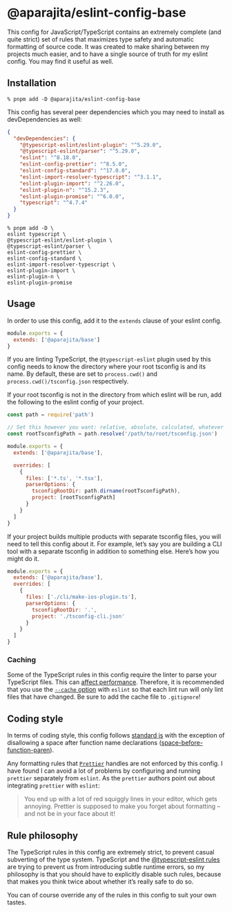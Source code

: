 # @aparajita/eslint-config-base

This config for JavaScript/TypeScript contains an extremely complete (and quite strict) set of rules that maximizes type safety and automatic formatting of source code. It was created to make sharing between my projects much easier, and to have a single source of truth for my eslint config. You may find it useful as well.

## Installation

```shell
% pnpm add -D @aparajita/eslint-config-base
```

This config has several peer dependencies which you may need to install as devDependencies as well:

```json
{
  "devDependencies": {
    "@typescript-eslint/eslint-plugin": "^5.29.0",
    "@typescript-eslint/parser": "^5.29.0",
    "eslint": "^8.18.0",
    "eslint-config-prettier": "^8.5.0",
    "eslint-config-standard": "^17.0.0",
    "eslint-import-resolver-typescript": "^3.1.1",
    "eslint-plugin-import": "^2.26.0",
    "eslint-plugin-n": "^15.2.3",
    "eslint-plugin-promise": "^6.0.0",
    "typescript": "^4.7.4"
  }
}
```

```shell
% pnpm add -D \
eslint typescript \
@typescript-eslint/eslint-plugin \
@typescript-eslint/parser \
eslint-config-prettier \
eslint-config-standard \
eslint-import-resolver-typescript \
eslint-plugin-import \
eslint-plugin-n \
eslint-plugin-promise
```

## Usage

In order to use this config, add it to the `extends` clause of your eslint config.

```js
module.exports = {
  extends: ['@aparajita/base']
}
```

If you are linting TypeScript, the `@typescript-eslint` plugin used by this config needs to know the directory where your root tsconfig is and its name. By default, these are set to `process.cwd()` and `process.cwd()/tsconfig.json` respectively.

If your root tsconfig is not in the directory from which eslint will be run, add the following to the eslint config of your project.

```js
const path = require('path')

// Set this however you want: relative, absolute, calculated, whatever
const rootTsconfigPath = path.resolve('/path/to/root/tsconfig.json')

module.exports = {
  extends: ['@aparajita/base'],

  overrides: [
    {
      files: ['*.ts', '*.tsx'],
      parserOptions: {
        tsconfigRootDir: path.dirname(rootTsconfigPath),
        project: [rootTsconfigPath]
      }
    }
  ]
}
```

If your project builds multiple products with separate tsconfig files, you will need to tell this config about it. For example, let’s say you are building a CLI tool with a separate tsconfig in addition to something else. Here’s how you might do it.

```js
module.exports = {
  extends: ['@aparajita/base'],
  overrides: [
    {
      files: ['./cli/make-ios-plugin.ts'],
      parserOptions: {
        tsconfigRootDir: '.',
        project: './tsconfig-cli.json'
      }
    }
  ]
}
```

### Caching

Some of the TypeScript rules in this config require the linter to parse your TypeScript files. This can [affect performance](https://typescript-eslint.io/docs/linting/type-linting#how-is-performance). Therefore, it is recommended that you use the [`--cache` option](https://eslint.org/docs/latest/user-guide/command-line-interface.html#--cache) with `eslint` so that each lint run will only lint files that have changed. Be sure to add the cache file to `.gitignore`!

## Coding style

In terms of coding style, this config follows [standard js](https://standardjs.com/rules.html) with the exception of disallowing a space after function name declarations ([space-before-function-paren](https://eslint.org/docs/rules/space-before-function-paren.html)).

Any formatting rules that [`Prettier`](https://prettier.io) handles are not enforced by this config. I have found I can avoid a lot of problems by configuring and running `prettier` separately from `eslint`. As the `prettier` authors point out about integrating `prettier` with `eslint`:

> You end up with a lot of red squiggly lines in your editor, which gets annoying. Prettier is supposed to make you forget about formatting – and not be in your face about it!

## Rule philosophy

The TypeScript rules in this config are extremely strict, to prevent casual subverting of the type system. TypeScript and the [@typescript-eslint rules](https://typescript-eslint.io/rules/) are trying to prevent us from introducing subtle runtime errors, so my philosophy is that you should have to explicitly disable such rules, because that makes you think twice about whether it’s really safe to do so.

You can of course override any of the rules in this config to suit your own tastes.
